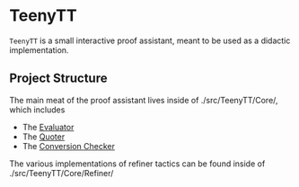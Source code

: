 # TeenyTT

`TeenyTT` is a small interactive proof assistant, meant to be used as a didactic implementation.

## Project Structure
The main meat of the proof assistant lives inside of ./src/TeenyTT/Core/, which includes
- The [Evaluator](./src/TeenyTT/Core/Eval.hs)
- The [Quoter](./src/TeenyTT/Core/Quote.hs)
- The [Conversion Checker](./src/TeenyTT/Core/Conversion.hs)

The various implementations of refiner tactics can be found inside of ./src/TeenyTT/Core/Refiner/
